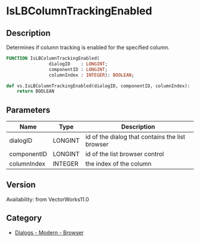 # IsLBColumnTrackingEnabled

## Description
Determines if column tracking is enabled for the specified column.

```pascal
FUNCTION IsLBColumnTrackingEnabled(
				dialogID    : LONGINT;
				componentID : LONGINT;
				columnIndex : INTEGER): BOOLEAN;
```

```python
def vs.IsLBColumnTrackingEnabled(dialogID, componentID, columnIndex):
    return BOOLEAN
```

## Parameters
|Name|Type|Description|
|---|---|---|
|dialogID|LONGINT|id of the dialog that contains the list browser|
|componentID|LONGINT|id of the list browser control|
|columnIndex|INTEGER|the index of the column|

## Version
Availability: from VectorWorks11.0

## Category
* [Dialogs - Modern - Browser](../Categories/Dialogs%20-%20Modern%20-%20Browser.md)
